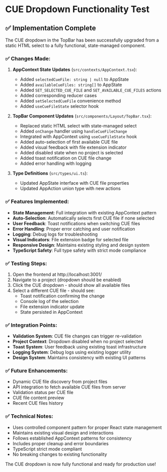 # CUE Dropdown Functionality Test

## ✅ Implementation Complete

The CUE dropdown in the TopBar has been successfully upgraded from a static HTML select to a fully functional, state-managed component.

### ✅ Changes Made:

1. **AppContext State Updates** (`src/contexts/AppContext.tsx`):
   - Added `selectedCueFile: string | null` to AppState
   - Added `availableCueFiles: string[]` to AppState
   - Added `SET_SELECTED_CUE_FILE` and `SET_AVAILABLE_CUE_FILES` actions
   - Added corresponding reducer cases
   - Added `setSelectedCueFile` convenience method
   - Added `useCueFileState` selector hook

2. **TopBar Component Updates** (`src/components/Layout/TopBar.tsx`):
   - Replaced static HTML select with state-managed select
   - Added `onChange` handler using `handleCueFileChange`
   - Integrated with AppContext using `useCueFileState` hook
   - Added auto-selection of first available CUE file
   - Added visual feedback with file extension indicator
   - Added disabled state when no project is selected
   - Added toast notification on CUE file change
   - Added error handling with logging

3. **Type Definitions** (`src/types/ui.ts`):
   - Updated AppState interface with CUE file properties
   - Updated AppAction union type with new actions

### ✅ Features Implemented:

- **State Management**: Full integration with existing AppContext pattern
- **Auto-Selection**: Automatically selects first CUE file if none selected
- **User Feedback**: Toast notifications when switching CUE files
- **Error Handling**: Proper error catching and user notification
- **Logging**: Debug logs for troubleshooting
- **Visual Indicators**: File extension badge for selected file
- **Responsive Design**: Maintains existing styling and design system
- **TypeScript Safety**: Full type safety with strict mode compliance

### ✅ Testing Steps:

1. Open the frontend at http://localhost:3001/
2. Navigate to a project (dropdown should be enabled)
3. Click the CUE dropdown - should show all available files
4. Select a different CUE file - should see:
   - Toast notification confirming the change
   - Console log of the selection
   - File extension indicator update
   - State persisted in AppContext

### ✅ Integration Points:

- **Validation System**: CUE file changes can trigger re-validation
- **Project Context**: Dropdown disabled when no project selected
- **Toast System**: User feedback using existing toast infrastructure
- **Logging System**: Debug logs using existing logger utility
- **Design System**: Maintains consistency with existing UI patterns

### ✅ Future Enhancements:

- Dynamic CUE file discovery from project files
- API integration to fetch available CUE files from server
- Validation status per CUE file
- CUE file content preview
- Recent CUE files history

### ✅ Technical Notes:

- Uses controlled component pattern for proper React state management
- Maintains existing visual design and interactions
- Follows established AppContext patterns for consistency
- Includes proper cleanup and error boundaries
- TypeScript strict mode compliant
- No breaking changes to existing functionality

The CUE dropdown is now fully functional and ready for production use!